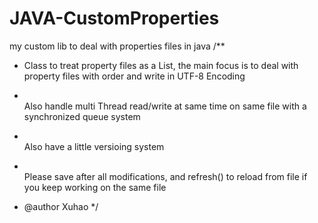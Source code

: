 # JAVA-CustomProperties
my custom lib to deal with properties files in java
/**
 * Class to treat property files as a List, the main focus is to deal with property files with order and write in UTF-8 Encoding
 
 * <br> Also handle multi Thread read/write at same time on same file with a synchronized queue system
 
 * <br> Also have a little versioing system
 
 * <br> Please save after all modifications, and refresh() to reload from file if you keep working on the same file
 
 * @author Xuhao 
 */
